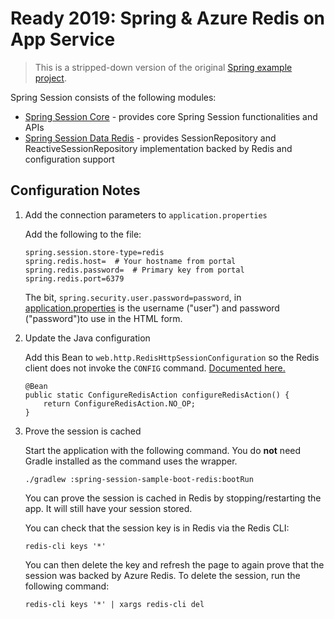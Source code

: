 # Ready 2019: Spring & Azure Redis on App Service

> This is a stripped-down version of the original [Spring example project](https://github.com/spring-projects/spring-session/archive/2.1.2.RELEASE.zip).

Spring Session consists of the following modules:

- [Spring Session Core](/spring-session-core/src/main/java/org/springframework/session) - provides core Spring Session functionalities and APIs
- [Spring Session Data Redis](/spring-session-data-redis/src/main/java/org/springframework/session/data/redis) - provides SessionRepository and ReactiveSessionRepository implementation backed by Redis and configuration support

## Configuration Notes

1. Add the connection parameters to `application.properties`

   Add the following to the file:

   ```
   spring.session.store-type=redis
   spring.redis.host=  # Your hostname from portal
   spring.redis.password=  # Primary key from portal
   spring.redis.port=6379
   ```

   The bit, `spring.security.user.password=password`, in [application.properties](/samples/boot/redis/src/main/resources/application.properties) is the username ("user") and password ("password")to use in the HTML form.

1. Update the Java configuration

   Add this Bean to `web.http.RedisHttpSessionConfiguration` so the Redis client does not invoke the `CONFIG` command. [Documented here.](https://docs.spring.io/spring-session/docs/current/reference/html5/#api-redisoperationssessionrepository-sessiondestroyedevent)

   ```
   @Bean
   public static ConfigureRedisAction configureRedisAction() {
       return ConfigureRedisAction.NO_OP;
   }
   ```

1. Prove the session is cached

   Start the application with the following command. You do **not** need Gradle installed as the command uses the wrapper.

   ```
   ./gradlew :spring-session-sample-boot-redis:bootRun
   ```

   You can prove the session is cached in Redis by stopping/restarting the app. It will still have your session stored.

   You can check that the session key is in Redis via the Redis CLI:
   ```
   redis-cli keys '*'
   ```

   You can then delete the key and refresh the page to again prove that the session was backed by Azure Redis. To delete the session, run the following command:
   ```
   redis-cli keys '*' | xargs redis-cli del
   ```
